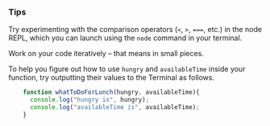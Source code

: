 ### Tips

Try experimenting with the comparison operators (`<`, `>`, `===`, etc.) in the node REPL, which you can launch using the `node` command in your terminal.

Work on your code iteratively – that means in small pieces.

To help you figure out how to use `hungry` and `availableTime` inside your function, try outputting their values to the Terminal as follows.

```Javascript
    function whatToDoForLunch(hungry, availableTime){
      console.log("hungry is", hungry);
      console.log("availableTime is", availableTime);
    }
```
